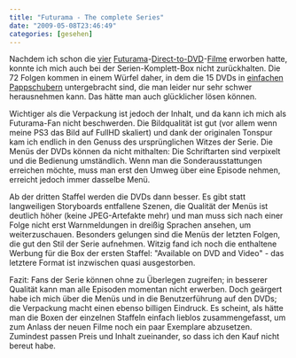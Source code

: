 ```yaml
---
title: "Futurama - The complete Series"
date: "2009-05-08T23:46:49"
categories: [gesehen]
---
```


Nachdem ich schon die [vier](/blog/2008/04/10/futurama-benders-big-score/) [Futurama](/blog/2008/09/15/futurama-die-ara-des-tentakels/)-[Direct-to-DVD](/blog/2009/01/31/futurama-benders-game/)-[Filme](/blog/2009/04/20/futurama-leela-und-die-enzyklopoden/) erworben hatte, konnte ich mich auch bei der Serien-Komplett-Box nicht zurückhalten. Die 72 Folgen kommen in einem Würfel daher, in dem die 15 DVDs in [einfachen Pappschubern](http://www.fox.de/dvd/futurama_complete_box_season_1_4_15er_disc-set_-12352/12352/) untergebracht sind, die man leider nur sehr schwer herausnehmen kann. Das hätte man auch glücklicher lösen können.

Wichtiger als die Verpackung ist jedoch der Inhalt, und da kann ich mich als Futurama-Fan nicht beschwerden. Die Bildqualität ist gut (vor allem wenn meine PS3 das Bild auf FullHD skaliert) und dank der originalen Tonspur kam ich endlich in den Genuss des ursprünglichen Witzes der Serie. Die Menüs der DVDs können da nicht mithalten: Die Schriftarten sind verpixelt und die Bedienung umständlich. Wenn man die Sonderausstattungen erreichen möchte, muss man erst den Umweg über eine Episode nehmen, erreicht jedoch immer dasselbe Menü.

Ab der dritten Staffel werden die DVDs dann besser. Es gibt statt langweiligen Storyboards entfallene Szenen, die Qualität der Menüs ist deutlich höher (keine JPEG-Artefakte mehr) und man muss sich nach einer Folge nicht erst Warnmeldungen in dreißig Sprachen ansehen, um weiterzuschauen. Besonders gelungen sind die Menüs der letzten Folgen, die gut den Stil der Serie aufnehmen. Witzig fand ich noch die enthaltene Werbung für die Box der ersten Staffel: "Available on DVD and Video" - das letztere Format ist inzwischen quasi ausgestorben.

Fazit: Fans der Serie können ohne zu Überlegen zugreifen; in besserer Qualität kann man alle Episoden momentan nicht erwerben. Doch geärgert habe ich mich über die Menüs und in die Benutzerführung auf den DVDs; die Verpackung macht einen ebenso billigen Eindruck. Es scheint, als hätte man die Boxen der einzelnen Staffeln einfach lieblos zusammengefasst, um zum Anlass der neuen Filme noch ein paar Exemplare abzusetzen. Zumindest passen Preis und Inhalt zueinander, so dass ich den Kauf nicht bereut habe.
